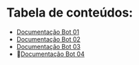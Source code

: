 # Tabela de conteúdos:
- [Documentação Bot 01](https://github.com/Leo0liveira/CurrentWeather-Rasa/blob/master/Bot-01/README.md)
- [Documentação Bot 02](https://github.com/Leo0liveira/CurrentWeather-Rasa/blob/master/Bot-02/README.md)
- [Documentação Bot 03](#https://github.com/Leo0liveira/CurrentWeather-Rasa/blob/master/Bot-03/README.md)
- 🔨[Documentação Bot 04]()
